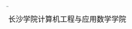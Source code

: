 <div align=left>
    <img src="https://user-images.githubusercontent.com/69103691/145079555-0bd6b11a-bad6-4ec5-a945-babad003b180.gif" alt="校徽" style="zoom:13%; float:left;" />
    <p style="float:left; font-size:20px">
        长沙学院计算机工程与应用数学学院
    </p>
</div>
